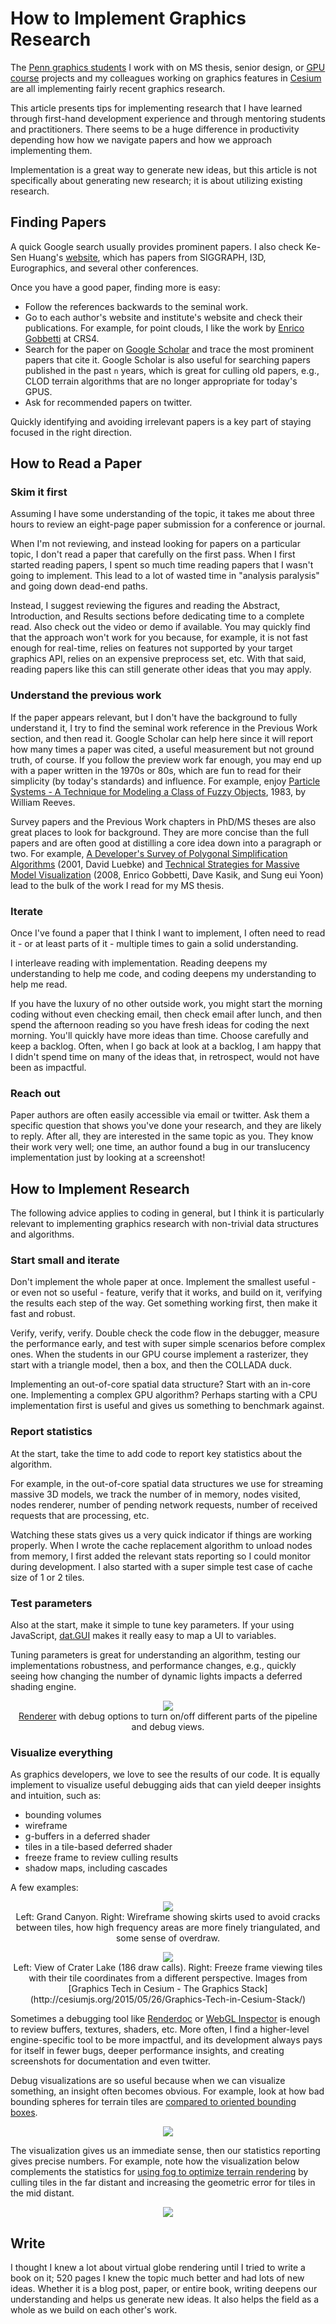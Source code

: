 # How to Implement Graphics Research

The [Penn graphics students](http://cg.cis.upenn.edu/index.html) I work with on MS thesis, senior design, or [GPU course](http://www.seas.upenn.edu/~cis565/) projects and my colleagues working on graphics features in [Cesium](http://cesiumjs.org/) are all implementing fairly recent graphics research.

This article presents tips for implementing research that I have learned through first-hand development experience and through mentoring students and practitioners.  There seems to be a huge difference in productivity depending how how we navigate papers and how we approach implementing them.

Implementation is a great way to generate new ideas, but this article is not specifically about generating new research; it is about utilizing existing research.

## Finding Papers

A quick Google search usually provides prominent papers.  I also check Ke-Sen Huang's [website](http://kesen.realtimerendering.com/), which has papers from SIGGRAPH, I3D, Eurographics, and several other conferences.

Once you have a good paper, finding more is easy:
* Follow the references backwards to the seminal work.
* Go to each author's website and institute's website and check their publications.  For example, for point clouds, I like the work by [Enrico Gobbetti](http://www.crs4.it/vic/cgi-bin/people-page.cgi?name=%27enrico.gobbetti%27) at CRS4.
* Search for the paper on [Google Scholar](https://scholar.google.com/) and trace the most prominent papers that cite it.  Google Scholar is also useful for searching papers published in the past `n` years, which is great for culling old papers, e.g., CLOD terrain algorithms that are no longer appropriate for today's GPUS.
* Ask for recommended papers on twitter.

Quickly identifying and avoiding irrelevant papers is a key part of staying focused in the right direction.

## How to Read a Paper

### Skim it first

Assuming I have some understanding of the topic, it takes me about three hours to review an eight-page paper submission for a conference or journal.

When I'm not reviewing, and instead looking for papers on a particular topic, I don't read a paper that carefully on the first pass.  When I first started reading papers, I spent so much time reading papers that I wasn't going to implement.  This lead to a lot of wasted time in "analysis paralysis" and going down dead-end paths.

Instead, I suggest reviewing the figures and reading the Abstract, Introduction, and Results sections before dedicating time to a complete read.  Also check out the video or demo if available.  You may quickly find that the approach won't work for you because, for example, it is not fast enough for real-time, relies on features not supported by your target graphics API, relies on an expensive preprocess set, etc.  With that said, reading papers like this can still generate other ideas that you may apply.

### Understand the previous work

If the paper appears relevant, but I don't have the background to fully understand it, I try to find the seminal work reference in the Previous Work section, and then read it.  Google Scholar can help here since it will report how many times a paper was cited, a useful measurement but not ground truth, of course.  If you follow the preview work far enough, you may end up with a paper written in the 1970s or 80s, which are fun to read for their simplicity (by today's standards) and influence.  For example, enjoy [Particle Systems - A Technique for Modeling a Class of Fuzzy Objects](https://www.lri.fr/~mbl/ENS/IG2/devoir2/files/docs/fuzzyParticles.pdf), 1983, by William Reeves.

Survey papers and the Previous Work chapters in PhD/MS theses are also great places to look for background.  They are more concise than the full papers and are often good at distilling a core idea down into a paragraph or two.  For example, [A Developer's Survey of Polygonal Simplification Algorithms](http://www.cs.virginia.edu/~luebke/publications/pdf/cg+a.2001.pdf) (2001, David Luebke) and [Technical Strategies for Massive Model Visualization](http://sglab.kaist.ac.kr/~sungeui/paper/spm08_symp.pdf) (2008, Enrico Gobbetti, Dave Kasik, and Sung eui Yoon) lead to the bulk of the work I read for my MS thesis.

### Iterate

Once I've found a paper that I think I want to implement, I often need to read it - or at least parts of it - multiple times to gain a solid understanding.

I interleave reading with implementation.  Reading deepens my understanding to help me code, and coding deepens my understanding to help me read.

If you have the luxury of no other outside work, you might start the morning coding without even checking email, then check email after lunch, and then spend the afternoon reading so you have fresh ideas for coding the next morning.  You'll quickly have more ideas than time.  Choose carefully and keep a backlog.  Often, when I go back at look at a backlog, I am happy that I didn't spend time on many of the ideas that, in retrospect, would not have been as impactful.

### Reach out

Paper authors are often easily accessible via email or twitter.  Ask them a specific question that shows you've done your research, and they are likely to reply.  After all, they are interested in the same topic as you.  They know their work very well; one time, an author found a bug in our translucency implementation just by looking at a screenshot!

## How to Implement Research

The following advice applies to coding in general, but I think it is particularly relevant to implementing graphics research with non-trivial data structures and algorithms.

### Start small and iterate

Don't implement the whole paper at once.  Implement the smallest useful - or even not so useful - feature, verify that it works, and build on it, verifying the results each step of the way.  Get something working first, then make it fast and robust.

Verify, verify, verify.  Double check the code flow in the debugger, measure the performance early, and test with super simple scenarios before complex ones.  When the students in our GPU course implement a rasterizer, they start with a triangle model, then a box, and then the COLLADA duck.

Implementing an out-of-core spatial data structure?  Start with an in-core one.  Implementing a complex GPU algorithm?  Perhaps starting with a CPU implementation first is useful and gives us something to benchmark against.

### Report statistics

At the start, take the time to add code to report key statistics about the algorithm.

For example, in the out-of-core spatial data structures we use for streaming massive 3D models, we track the number of in memory, nodes visited, nodes renderer, number of pending network requests, number of received requests that are processing, etc.

Watching these stats gives us a very quick indicator if things are working properly.  When I wrote the cache replacement algorithm to unload nodes from memory, I first added the relevant stats reporting so I could monitor during development.  I also started with a super simple test case of cache size of 1 or 2 tiles.

### Test parameters

Also at the start, make it simple to tune key parameters.  If your using JavaScript, [dat.GUI](https://github.com/dataarts/dat.gui#datgui) makes it really easy to map a UI to variables.

Tuning parameters is great for understanding an algorithm, testing our implementations robustness, and performance changes, e.g., quickly seeing how changing the number of dynamic lights impacts a deferred shading engine.

<p align="center">
<img src="figures/deferred.jpg" /><br/>
<a href="https://trungtle.github.io/Project5-WebGL-Deferred-Shading-with-glTF/">Renderer</a> with debug options to turn on/off different parts of the pipeline and debug views.
</p>

### Visualize everything

As graphics developers, we love to see the results of our code.  It is equally implement to visualize useful debugging aids that can yield deeper insights and intuition, such as:
* bounding volumes
* wireframe
* g-buffers in a deferred shader
* tiles in a tile-based deferred shader
* freeze frame to review culling results
* shadow maps, including cascades

A few examples:

<p align="center">
<img src="figures/terrain.jpg" /><br/>
Left: Grand Canyon. Right: Wireframe showing skirts used to avoid cracks between tiles, how high frequency areas are more finely triangulated, and some sense of overdraw.
</p>

<p align="center">
<img src="figures/globe.jpg" /><br/>
Left: View of Crater Lake (186 draw calls). Right: Freeze frame viewing tiles with their tile coordinates from a different perspective.  Images from [Graphics Tech in Cesium - The Graphics Stack](http://cesiumjs.org/2015/05/26/Graphics-Tech-in-Cesium-Stack/)
</p>

Sometimes a debugging tool like [Renderdoc](https://renderdoc.org/builds) or [WebGL Inspector](https://benvanik.github.io/WebGL-Inspector/) is enough to review buffers, textures, shaders, etc.  More often, I find a higher-level engine-specific tool to be more impactful, and its development always pays for itself in fewer bugs, deeper performance insights, and creating screenshots for documentation and even twitter.

Debug visualizations are so useful because when we can visualize something, an insight often becomes obvious.  For example, look at how bad bounding spheres for terrain tiles are [compared to oriented bounding boxes](http://cesiumjs.org/2015/06/24/Oriented-Bounding-Boxes/).

<p align="center">
<img src="figures/craterlake_comp.gif" />
</p>

The visualization gives us an immediate sense, then our statistics reporting gives precise numbers.  For example, note how the visualization below complements the statistics for [using fog to optimize terrain rendering](http://cesiumjs.org/2015/11/12/Fog/) by culling tiles in the far distant and increasing the geometric error for tiles in the mid distant.

<p align="center">
<img src="figures/fog.jpg" />
</p>

## Write

I thought I knew a lot about virtual globe rendering until I tried to write a book on it; 520 pages I knew the topic much better and had lots of new ideas.  Whether it is a blog post, paper, or entire book, writing deepens our understanding and helps us generate new ideas.  It also helps the field as a whole as we build on each other's work. 